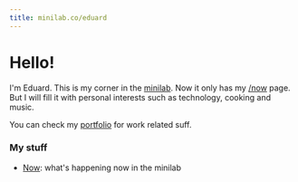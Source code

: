 ```yaml
---
title: minilab.co/eduard
---
```


# Hello!

I'm Eduard.  This is my corner in the [minilab](https://minilab.co). Now it only
has my <a href="/eduard/now" class="now">/now</a> page. But I will fill it with personal interests such as 
technology, cooking and music.

You can check my [portfolio](https://eduard.io) for work related suff.

### My stuff

- [Now](/eduard/now): what's happening now in the minilab



<!-- ### Latest posts

- [Home](/): _you're here._
- [Now](/now): what's happening now in the minilab
- [Colophon](/colophon): information of how the minilab is built
- [Changelog](/changelog): record of changes -->


